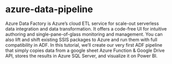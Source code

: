 # azure-data-pipeline
Azure Data Factory is Azure’s cloud ETL service for scale-out serverless data integration and data transformation. It offers a code-free UI for intuitive authoring and single-pane-of-glass monitoring and management. You can also lift and shift existing SSIS packages to Azure and run them with full compatibility in ADF.  In this tutorial, we’ll create our very first ADF pipeline that simply copies data from a google sheet Azure Function &amp; Google Drive API, stores the results in Azure SQL Server, and visualize it on Power BI.

